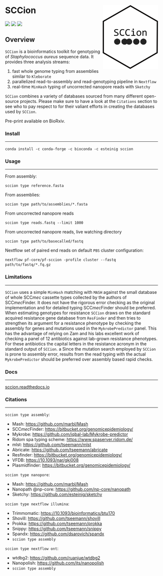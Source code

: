 # SCCion <a href='https://github.com/esteinig'><img src='docs/img/sccion.png' align="right" height="210" /></a>

![](https://img.shields.io/badge/version-0.1-blue.svg)
![](https://img.shields.io/badge/docs-none-green.svg)
![](https://img.shields.io/badge/lifecycle-experimental-orange.svg)

## Overview

`SCCion` is a bioinformatics toolkit for genotyping of *Staphylococcus aureus* sequence data. It provides three analysis streams:

1. fast whole genome typing from assemblies similar to `Kleborate`
2. parallelized read-to-assembly and read-genotyping pipeline in `Nextflow` 
3. real-time `MinHash` typing of uncorrected nanopore reads with `Sketchy`

`SCCion` combines a variety of databases sourced from many different open-source projects. Please make sure to have a look at the `Citations` section to see who to pay respect to for their valiant efforts in creating the databases used by `SCCion`.

Pre-print available on BioRxiv.

### Install
---

`conda install -c conda-forge -c bioconda -c esteinig sccion`

### Usage
---

From assembly:

```
sccion type reference.fasta
```

From assemblies:

```
sccion type path/to/assemblies/*.fasta
```

From uncorrected nanopore reads

```
sccion type reads.fastq --limit 1000
```

From uncorrected nanopore reads, live watching directory

```
sccion type path/to/basecalled/fastq
```

Nextflow set of paired end reads on default `PBS` cluster configuration:

```
nextflow pf-core/pf-sccion -profile cluster --fastq path/to/fastq/*.fq.gz
```

### Limitations
---

`SCCion` uses a simple `MinHash` matching with `MASH` against the small database of whole SCC*mec* cassette types collected by the authors of SCC*mec*Finder. It does not have the rigorous error checking as the original implementation and for detailed typing SCC*mec*Finder should be preferred. When estimating genotypes for resistance `SCCion` draws on the standard acquired resistance gene database from `ResFinder` and then tries to strengthen its argument for a resistance phenotype by checking the assembly for genes and mutations used in the `MykrobePredictor` panel. This has the advantage of relying on Zam and his labs excellent work of checking a panel of 12 antibiotics against lab-grown resistance phenotypes. For these antibiotics the capital letters in the resistance acronym in the standard output of `SCCion`. a Since the mutation search employed by `SCCion` is prone to assembly error, results from the read typing with the actual `MykrobePredictor` should be preferred over assembly based rapid checks.

### Docs
---

[sccion.readthedocs.io](https://sccion.readthedocs.io/)

### Citations
---

`sccion type assembly`:

* Mash: https://github.com/marbl/Mash
* SCC*mec*Finder: https://bitbucket.org/genomicepidemiology/
* Mykrobe: https://github.com/iqbal-lab/Mykrobe-predictor
* Ridom spa typing scheme: https://www.spaserver.ridom.de/
* mlst: https://github.com/tseemann/mlst
* Abricate: https://github.com/tseemann/abricate
* Resfinder: https://bitbucket.org/genomicepidemiology/
* VFDB: https://10.1093/nar/gki008
* Plasmidfinder: https://bitbucket.org/genomicepidemiology/

`sccion type nanopore`:

* Mash: https://github.com/marbl/Mash
* Nanopath @np-core: https://github.com/np-core/nanopath
* Sketchy: https://github.com/esteinig/sketchy

`sccion type nextflow illumina`:

* Trimmomatic: https://10.1093/bioinformatics/btu170
* Shovill: https://github.com/tseemann/shovill
* Prokka: https://github.com/tseemann/prokka
* Snippy: https://github.com/tseemann/snippy
* Spandx: https://github.com/dsarovich/spandx
* `sccion type assembly`

`sccion type nextflow ont`:

* wtdbg2: https://github.com/ruanjue/wtdbg2
* Nanopolish: https://github.com/jts/nanopolish
* `sccion type assembly`

